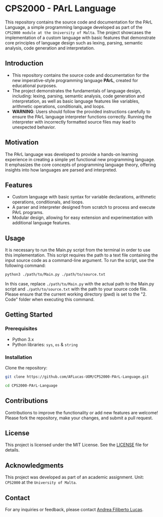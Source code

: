 # CPS2000 - PArL Language
This repository contains the source code and documentation for the PArL Language, a simple programming language developed as part of the `CPS2000 module at the University of Malta`. The project showcases the implementation of a custom language with basic features that demonstrate core principles of language design such as lexing, parsing, semantic analysis, code generation and interpretation.

## Introduction

- This repository contains the source code and documentation for the new imperative-style programming language **PArL**, created for educational purposes.
- The project demonstrates the fundamentals of language design, including: lexing, parsing, semantic analysis, code generation and interpretation, as well as basic language features like variables, arithmetic operations, conditionals, and loops.
- **WARNING**: Users should follow the provided instructions carefully to ensure the PArL language interpreter functions correctly. Running the interpreter with incorrectly formatted source files may lead to unexpected behavior.

## Motivation

The PArL language was developed to provide a hands-on learning experience in creating a simple yet functional new programming language. It emphasizes the core concepts of programming language theory, offering insights into how languages are parsed and interpreted.

## Features

- Custom language with basic syntax for variable declarations, arithmetic operations, conditionals, and loops.
- A parser and interpreter designed from scratch to process and execute PArL programs.
- Modular design, allowing for easy extension and experimentation with additional language features.

## Usage
It is necessary to run the Main.py script from the terminal in order to use this implementation. This script requires the path to a text file containing the input source code as a command-line argument. To run the script, use the following command:
  ```bash
  python3 ./path/to/Main.py ./path/to/source.txt
  ```

In this case, replace `./path/to/Main.py` with the actual path to the Main.py script and `./path/to/source.txt` with the path to your source code file.
Please ensure that the current working directory (pwd) is set to the "2. Code" folder when executing this command. 

## Getting Started

### Prerequisites

- Python 3.x
- Python libraries: `sys`, `os` & `string`

### Installation

Clone the repository:
   ```bash
   git clone https://github.com/AFLucas-UOM/CPS2000-PArL-Language.git

   cd CPS2000-PArL-Language
  ```

## Contributions

Contributions to improve the functionality or add new features are welcome! Please fork the repository, make your changes, and submit a pull request.

## License

This project is licensed under the MIT License. See the [LICENSE](LICENSE) file for details.

## Acknowledgments

This project was developed as part of an academic assignment. Unit: `CPS2000` at the `University of Malta`.

## Contact

For any inquiries or feedback, please contact [Andrea Filiberto Lucas](mailto:andrealucasmalta@gmail.com).
